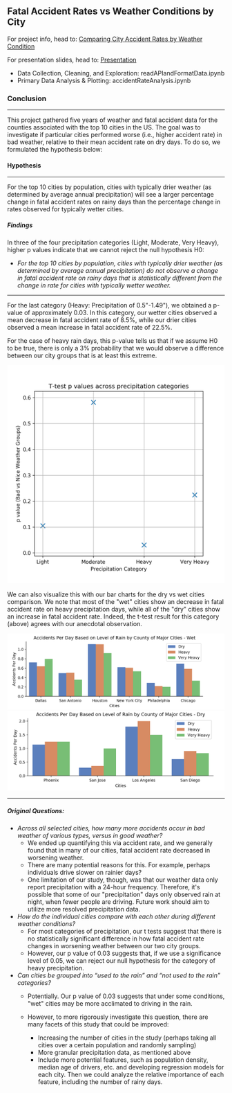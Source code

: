 ## Fatal Accident Rates vs Weather Conditions by City

For project info, head to: [Comparing City Accident Rates by Weather Condition](https://docs.google.com/document/d/1AdBdBNGvkvtY75vy4FQUB4UY7QnBio-q6RHKSfoH19I/edit?usp=sharing)

For presentation slides, head to: [Presentation](https://docs.google.com/presentation/d/1d5BogmkLREU-IEHoZFiluKGDOJVRoI5aAzpZecKThUY/edit?usp=sharing)

 - Data Collection, Cleaning, and Exploration: readAPIandFormatData.ipynb
 - Primary Data Analysis & Plotting: accidentRateAnalysis.ipynb

### Conclusion
---
This project gathered five years of weather and fatal accident data for the counties associated with the top 10 cities in the US. The goal was to investigate if particular cities performed worse (i.e., higher accident rate) in bad weather, relative to their mean accident rate on dry days. To do so, we formulated the hypothesis below:

#### Hypothesis
---
For the top 10 cities by population, cities with typically drier weather (as determined by average annual precipitation) will see a larger percentage change in fatal accident rates on rainy days than the percentage change in rates observed for typically wetter cities.

##### Findings
In three of the four precipitation categories (Light, Moderate, Very Heavy), higher p values indicate that we cannot reject the null hypothesis H0: 
 - *For the top 10 cities by population, cities with typically drier weather (as determined by average annual precipitation) do not observe a change in fatal accident rate on rainy days that is statistically different from the change in rate for cities with typically wetter weather.*

---
For the last category (Heavy: Precipitation of 0.5"-1.49"), we obtained a p-value of approximately 0.03. In this category, our wetter cities observed a mean decrease in fatal accident rate of 8.5%, while our drier cities observed a mean increase in fatal accident rate of 22.5%. 

For the case of heavy rain days, this p-value tells us that if we assume H0 to be true, there is only a 3% probability that we would observe a difference between our city groups that is at least this extreme.

<img src='./images/pvalues.png'>

We can also visualize this with our bar charts for the dry vs wet cities comparison. We note that most of the "wet" cities show an decrease in fatal accident rate on heavy precipitation days, while all of the "dry" cities show an increase in fatal accident rate. Indeed, the t-test result for this category (above) agrees with our anecdotal observation.

<img src='./images/WetCities2.png'>
<img src='./images/DryCities2.png'>

---

##### Original Questions:

 - *Across all selected cities, how many more accidents occur in bad weather of various types, versus in good weather?*
     - We ended up quantifying this via accident rate, and we generally found that in many of our cities, fatal accident rate decreased in worsening weather.
     - There are many potential reasons for this. For example, perhaps individuals drive slower on rainier days? 
     - One limitation of our study, though, was that our weather data only report precipitation with a 24-hour frequency. Therefore, it's possible that some of our "precipitation" days only observed rain at night, when fewer people are driving. Future work should aim to utilize more resolved precipitation data.
 - *How do the individual cities compare with each other during different weather conditions?*
     - For most categories of precipitation, our t tests suggest that there is no statistically significant difference in how fatal accident rate changes in worsening weather between our two city groups.
     - However, our p value of 0.03 suggests that, if we use a significance level of 0.05, we can reject our null hypothesis for the category of heavy precipitation.
 - *Can cities be grouped into “used to the rain” and “not used to the rain” categories?*
     - Potentially. Our p value of 0.03 suggests that under some conditions, "wet" cities may be more acclimated to driving in the rain.
     - However, to more rigorously investigate this question, there are many facets of this study that could be improved:
     
         - Increasing the number of cities in the study (perhaps taking all cities over a certain population and randomly sampling)
         - More granular precipitation data, as mentioned above
         - Include more potential features, such as population density, median age of drivers, etc. and developing regression models for each city. Then we could analyze the relative importance of each feature, including the number of rainy days.
